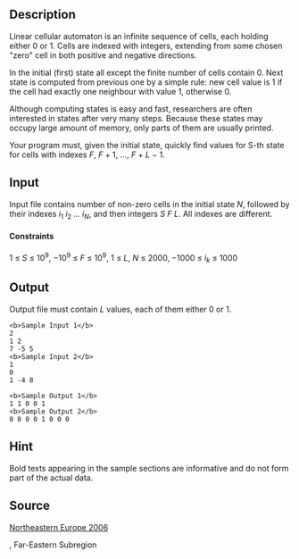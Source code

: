 <h2>Description</h2><p>Linear cellular automaton is an infinite sequence of cells, each holding either 0 or 1. Cells are indexed with integers, extending from some chosen "zero" cell in both positive and negative directions.</p><p>In the initial (first) state all except the finite number of cells contain 0. Next state is computed from previous one by a simple rule: new cell value is 1 if the cell had exactly one neighbour with value 1, otherwise 0.</p><p>Although computing states is easy and fast, researchers are often interested in states after very many steps. Because these states may occupy large amount of memory, only parts of them are usually printed.</p><p>Your program must, given the initial state, quickly find values for S-th state for cells with indexes <i>F</i>, <i>F</i> + 1, …, <i>F</i> + <i>L</i> − 1.</p><h2>Input</h2><p>Input file contains number of non-zero cells in the initial state <i>N</i>, followed by their indexes <i>i</i><sub>1</sub> <i>i</i><sub>2 </sub>...<i> i<sub>N</sub></i>, and then integers <i>S</i> <i>F</i> <i>L</i>. All indexes are different.</p><h4>Constraints</h4><p>1 ≤ <i>S</i> ≤ 10<sup>9</sup>, −10<sup>9</sup> ≤ <i>F</i> ≤ 10<sup>9</sup>, 1 ≤ <i>L</i>, <i>N</i> ≤ 2000, −1000 ≤ <i>i<sub>k</sub></i> ≤ 1000 </p><h2>Output</h2><p>Output file must contain <i>L</i> values, each of them either 0 or 1.</p><pre><code class="language-input1">&lt;b&gt;Sample Input 1&lt;/b&gt;
2
1 2
7 -5 5
&lt;b&gt;Sample Input 2&lt;/b&gt;
1
0
1 -4 8</code></pre><pre><code class="language-output1">&lt;b&gt;Sample Output 1&lt;/b&gt;
1 1 0 0 1
&lt;b&gt;Sample Output 2&lt;/b&gt;
0 0 0 0 1 0 0 0</code></pre><h2>Hint</h2><p>Bold texts appearing in the sample sections are informative and do not form part of the actual data.</p><h2>Source</h2><a href="searchproblem?field=source&amp;key=Northeastern+Europe+2006">Northeastern Europe 2006</a><p>, Far-Eastern Subregion</p>